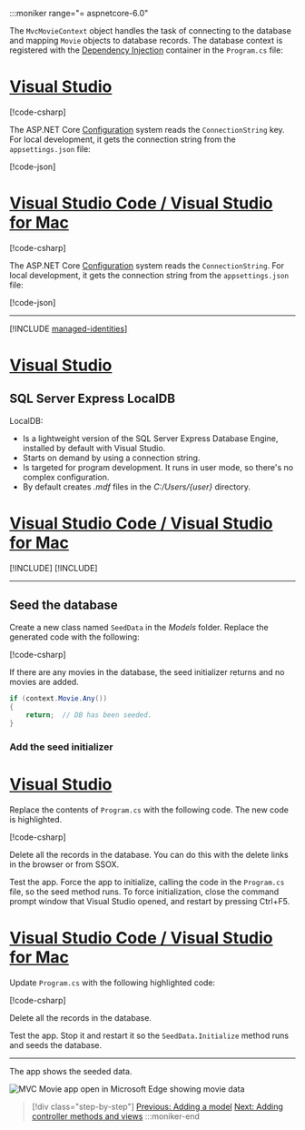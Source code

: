 :::moniker range="= aspnetcore-6.0"

The `MvcMovieContext` object handles the task of connecting to the database and mapping `Movie` objects to database records. The database context is registered with the [Dependency Injection](xref:fundamentals/dependency-injection) container in the `Program.cs` file:

# [Visual Studio](#tab/visual-studio)

[!code-csharp[](~/tutorials/first-mvc-app/start-mvc/sample/MvcMovie60/Program.cs?name=FirstSQLServer&highlight=3-4)]

The ASP.NET Core [Configuration](xref:fundamentals/configuration/index) system reads the `ConnectionString` key. For local development, it gets the connection string from the `appsettings.json` file:

[!code-json[](~/tutorials/first-mvc-app/start-mvc/sample/MvcMovie60/appsettings.json?highlight=2&range=9-11)]

# [Visual Studio Code / Visual Studio for Mac](#tab/visual-studio-code+visual-studio-mac)

[!code-csharp[](~/tutorials/first-mvc-app/start-mvc/sample/MvcMovie60/Program.cs?name=FirstSQLite&highlight=3-4)]

The ASP.NET Core [Configuration](xref:fundamentals/configuration/index) system reads the `ConnectionString`. For local development, it gets the connection string from the `appsettings.json` file:

[!code-json[](~/tutorials/first-mvc-app/start-mvc/sample/MvcMovie60/appsettings_SQLite.json?highlight=2&range=9-11)]

---

[!INCLUDE [managed-identities](~/includes/managed-identities-test-non-production.md)]

# [Visual Studio](#tab/visual-studio)

## SQL Server Express LocalDB

LocalDB:

* Is a lightweight version of the SQL Server Express Database Engine, installed by default with Visual Studio.
* Starts on demand by using a connection string.
* Is targeted for program development. It runs in user mode, so there's no complex configuration.
* By default creates *.mdf* files in the *C:/Users/{user}* directory.

<!--
Temporarily commented out because SSOX isn't available in VS 2022 Preview
### Examine the database

From the **View** menu, open **SQL Server Object Explorer** (SSOX).

![View menu](~/tutorials/first-mvc-app/working-with-sql/_static/ssox5.png)

Right-click on the `Movie` table **> View Designer**

![Right-click on the Movie table > View Designer.](~/tutorials/first-mvc-app/working-with-sql/_static/design.png)

![Movie table open in Designer](~/tutorials/first-mvc-app/working-with-sql/_static/dv.png)

Note the key icon next to `ID`. By default, EF makes a property named `ID` the primary key.

Right-click on the `Movie` table **> View Data**

![Right-click on the Movie table > View Data.](~/tutorials/first-mvc-app/working-with-sql/_static/ssox2.png)

![Movie table open showing table data](~/tutorials/first-mvc-app/working-with-sql/_static/vd22.png)
-->

# [Visual Studio Code / Visual Studio for Mac](#tab/visual-studio-code+visual-studio-mac)

[!INCLUDE[](~/includes/rp/sqlite.md)]
[!INCLUDE[](~/includes/RP-mvc-shared/sqlite-warn.md)]

---
<!-- End of VS tabs -->

## Seed the database

Create a new class named `SeedData` in the *Models* folder. Replace the generated code with the following:

[!code-csharp[](~/tutorials/first-mvc-app/start-mvc/sample/MvcMovie60/Models/SeedData.cs?name=FirstVersion)]

If there are any movies in the database, the seed initializer returns and no movies are added.

```csharp
if (context.Movie.Any())
{
    return;  // DB has been seeded.
}
```

<a name="si"></a>

### Add the seed initializer

# [Visual Studio](#tab/visual-studio)

Replace the contents of `Program.cs` with the following code. The new code is highlighted.

[!code-csharp[](~/tutorials/first-mvc-app/start-mvc/sample/MvcMovie60/Program.cs?name=SQLServerSeedData&highlight=4,16-21)]

Delete all the records in the database. You can do this with the delete links in the browser or from SSOX.

Test the app. Force the app to initialize, calling the code in the `Program.cs` file, so the seed method runs. To force initialization, close the command prompt window that Visual Studio opened, and restart by pressing Ctrl+F5.

# [Visual Studio Code / Visual Studio for Mac](#tab/visual-studio-code+visual-studio-mac)

Update `Program.cs` with the following highlighted code:

[!code-csharp[](~/tutorials/first-mvc-app/start-mvc/sample/MvcMovie60/Program.cs?name=SQLiteSeedData&highlight=4,16-21)]

Delete all the records in the database.

Test the app. Stop it and restart it so the `SeedData.Initialize` method runs and seeds the database.

---

The app shows the seeded data.

![MVC Movie app open in Microsoft Edge showing movie data](~/tutorials/first-mvc-app/working-with-sql/_static/m55.png)

> [!div class="step-by-step"]
> [Previous: Adding a model](~/tutorials/first-mvc-app/adding-model.md)
> [Next: Adding controller methods and views](~/tutorials/first-mvc-app/controller-methods-views.md)
:::moniker-end
